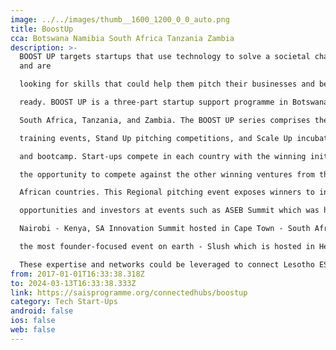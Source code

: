```yaml
---
image: ../../images/thumb__1600_1200_0_0_auto.png
title: BoostUp
cca: Botswana Namibia South Africa Tanzania Zambia
description: >-
  BOOST UP targets startups that use technology to solve a societal challenge
  and are

  looking for skills that could help them pitch their businesses and become investment-

  ready. BOOST UP is a three-part startup support programme in Botswana, Namibia,

  South Africa, Tanzania, and Zambia. The BOOST UP series comprises the Set Up

  training events, Stand Up pitching competitions, and Scale Up incubation programme

  and bootcamp. Start-ups compete in each country with the winning initiatives getting

  the opportunity to compete against the other winning ventures from the other Southern

  African countries. This Regional pitching event exposes winners to international

  opportunities and investors at events such as ASEB Summit which was hosted in

  Nairobi - Kenya, SA Innovation Summit hosted in Cape Town - South Africa and the

  the most founder-focused event on earth - Slush which is hosted in Helsinki - Finland.

  These expertise and networks could be leveraged to connect Lesotho ESOs and their startups to these regional and global innovation and entrepreneurship communities.
from: 2017-01-01T16:33:38.318Z
to: 2024-03-13T16:33:38.333Z
link: https://saisprogramme.org/connectedhubs/boostup
category: Tech Start-Ups
android: false
ios: false
web: false
---
```

